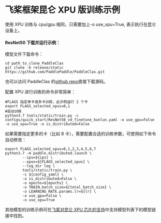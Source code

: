 # 飞桨框架昆仑 XPU 版训练示例

使用 XPU 训练与 cpu/gpu 相同，只需要加上-o use_xpu=True, 表示执行在昆仑设备上。

#### ResNet50 下载并运行示例：

模型文件下载命令：

```
cd path_to_clone_PaddleClas
git clone -b release/static https://github.com/PaddlePaddle/PaddleClas.git
```
也可以访问 PaddleClas 的[github repo](https://github.com/PaddlePaddle/PaddleClas/tree/release/static)直接下载源码。

配置 XPU 进行训练的命令非常简单：
```
#FLAGS 指定单卡或多卡训练，此示例运行 2 个卡
export FLAGS_selected_xpus=0,1
#启动训练
python3.7 tools/static/train.py -c configs/quick_start/ResNet50_vd_finetune_kunlun.yaml -o use_gpu=False -o use_xpu=True -o is_distributed=False
```

如果需要指定更多的卡（比如 8 卡），需要配置合适的训练参数，可使用如下命令自动修改：
```
export FLAGS_selected_xpus=0,1,2,3,4,5,6,7
python3.7 -m paddle.distributed.launch \
        --ips=${ips} \
        --xpus=${FLAGS_selected_xpus} \
        --log_dir log \
        tools/static/train.py \
        -c ${config_yaml} \
        -o is_distributed=False \
        -o epochs=${epochs} \
        -o TRAIN.batch_size=${total_batch_size} \
        -o LEARNING_RATE.params.lr=${lr} \
        -o use_gpu=False \
        -o use_xpu=True
```

其他模型的训练示例可在[飞桨对昆仑 XPU 芯片的支持](https://www.paddlepaddle.org.cn/documentation/docs/zh/guides/xpu_docs/paddle_2.0_xpu_cn.html)中支持模型列表下的模型链接中找到。
